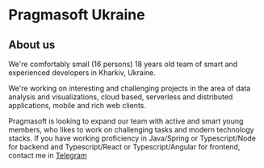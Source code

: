 # Pragmasoft Ukraine

## <a id="about">About us</a>

We're comfortably small (16 persons) 18 years old team of smart and experienced developers in Kharkiv, Ukraine. 

We're working on interesting and challenging projects in the area of data analysis and visualizations, cloud based, serverless and distributed applications, mobile and rich web clients. 

Pragmasoft is looking to expand our team with active and smart young members, who likes to work on challenging tasks and modern technology stacks. If you have working proficiency in Java/Spring or Typescript/Node for backend and Typescript/React or Typescript/Angular for frontend, contact me in [Telegram](https://t.me/pragmasoft)
